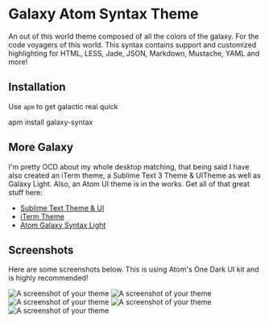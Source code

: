# Galaxy Atom Syntax Theme

An out of this world theme composed of all the colors of the galaxy. For the code voyagers of this world. This syntax contains support and customized highlighting for HTML, LESS, Jade, JSON, Markdown, Mustache, YAML and more!

## Installation

Use `apm` to get galactic real quick

  apm install galaxy-syntax

## More Galaxy

I'm pretty OCD about my whole desktop matching, that being said I have also created an iTerm theme, a Sublime Text 3 Theme & UITheme as well as Galaxy Light. Also, an Atom UI theme is in the works. Get all of that great stuff here:

- [Sublime Text Theme & UI](https://github.com/rossedman/galaxy-theme)
- [iTerm Theme](https://github.com/rossedman/galaxy-iterm)
- [Atom Galaxy Syntax Light](https://github.com/rossedman/galaxy-light-syntax)

## Screenshots

Here are some screenshots below. This is using Atom's One Dark UI kit and is highly recommended!

![A screenshot of your theme](https://github.com/rossedman/galaxy-syntax/blob/master/screenshots/galaxy-php.png?raw=true)
![A screenshot of your theme](https://github.com/rossedman/galaxy-syntax/blob/master/screenshots/galaxy-ruby.png?raw=true)
![A screenshot of your theme](https://github.com/rossedman/galaxy-syntax/blob/master/screenshots/galaxy-javascript.png?raw=true)
![A screenshot of your theme](https://github.com/rossedman/galaxy-syntax/blob/master/screenshots/galaxy-markdown.png?raw=true)
![A screenshot of your theme](https://github.com/rossedman/galaxy-syntax/blob/master/screenshots/galaxy-html.png?raw=true)
